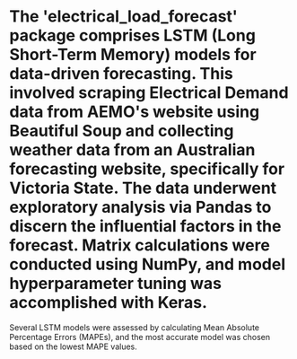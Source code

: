 # The 'electrical_load_forecast' package comprises LSTM (Long Short-Term Memory) models for data-driven forecasting. This involved scraping Electrical Demand data from AEMO's website using Beautiful Soup and collecting weather data from an Australian forecasting website, specifically for Victoria State. The data underwent exploratory analysis via Pandas to discern the influential factors in the forecast. Matrix calculations were conducted using NumPy, and model hyperparameter tuning was accomplished with Keras.

Several LSTM models were assessed by calculating Mean Absolute Percentage Errors (MAPEs), and the most accurate model was chosen based on the lowest MAPE values.  
